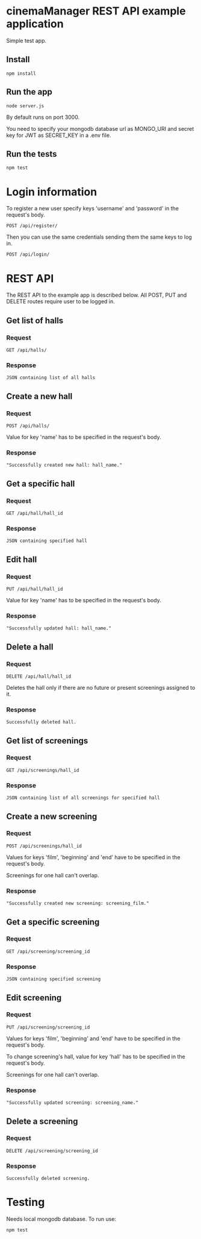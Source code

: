 # cinemaManager REST API example application

Simple test app.

## Install

    npm install

## Run the app

    node server.js

By default runs on port 3000.

You need to specify your mongodb database url as MONGO_URI and secret key for JWT as SECRET_KEY in a .env file.

## Run the tests

    npm test

# Login information

To register a new user specify keys 'username' and 'password' in the request's body.

`POST /api/register/`

Then you can use the same credentials sending them the same keys to log in.

`POST /api/login/`

# REST API

The REST API to the example app is described below.
All POST, PUT and DELETE routes require user to be logged in.

## Get list of halls

### Request

`GET /api/halls/`

### Response

    JSON containing list of all halls

## Create a new hall

### Request

`POST /api/halls/`

Value for key 'name' has to be specified in the request's body.

### Response

    "Successfully created new hall: hall_name."

## Get a specific hall

### Request

`GET /api/hall/hall_id`

### Response

    JSON containing specified hall

## Edit hall

### Request

`PUT /api/hall/hall_id`

Value for key 'name' has to be specified in the request's body.

### Response

    "Successfully updated hall: hall_name."

## Delete a hall

### Request

`DELETE /api/hall/hall_id`

Deletes the hall only if there are no future or present screenings assigned to it.

### Response

    Successfully deleted hall.

## Get list of screenings

### Request

`GET /api/screenings/hall_id`

### Response

    JSON containing list of all screenings for specified hall

## Create a new screening

### Request

`POST /api/screenings/hall_id`

Values for keys 'film', 'beginning' and 'end' have to be specified in the request's body.

Screenings for one hall can't overlap.

### Response

    "Successfully created new screening: screening_film."

## Get a specific screening

### Request

`GET /api/screening/screening_id`

### Response

    JSON containing specified screening

## Edit screening

### Request

`PUT /api/screening/screening_id`

Values for keys 'film', 'beginning' and 'end' have to be specified in the request's body.

To change screening's hall, value for key 'hall' has to be specified in the request's body.

Screenings for one hall can't overlap.

### Response

    "Successfully updated screening: screening_name."

## Delete a screening

### Request

`DELETE /api/screening/screening_id`

### Response

    Successfully deleted screening.

# Testing

Needs local mongodb database. To run use:

    npm test
